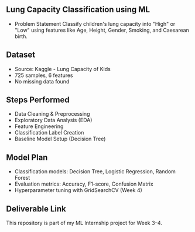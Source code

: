 ## Lung Capacity Classification using ML

- Problem Statement
Classify children's lung capacity into "High" or "Low" using features like Age, Height, Gender, Smoking, and Caesarean birth.

## Dataset
- Source: Kaggle - Lung Capacity of Kids
- 725 samples, 6 features
- No missing data found

## Steps Performed
- Data Cleaning & Preprocessing
- Exploratory Data Analysis (EDA)
- Feature Engineering
- Classification Label Creation
- Baseline Model Setup (Decision Tree)

##  Model Plan
- Classification models: Decision Tree, Logistic Regression, Random Forest
- Evaluation metrics: Accuracy, F1-score, Confusion Matrix
- Hyperparameter tuning with GridSearchCV (Week 4)

##  Deliverable Link
This repository is part of my ML Internship project for Week 3–4.
